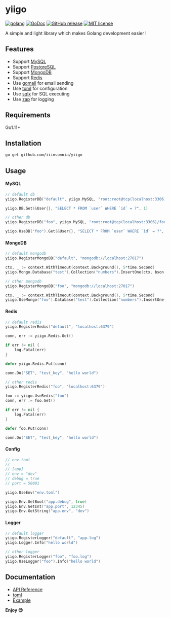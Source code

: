 # yiigo

[![golang](https://img.shields.io/badge/Language-Go-green.svg?style=flat)](https://golang.org)
[![GoDoc](https://godoc.org/github.com/iiinsomnia/yiigo?status.svg)](https://godoc.org/github.com/iiinsomnia/yiigo)
[![GitHub release](https://img.shields.io/github/release/IIInsomnia/yiigo.svg)](https://github.com/iiinsomnia/yiigo/releases/latest)
[![MIT license](http://img.shields.io/badge/license-MIT-brightgreen.svg)](http://opensource.org/licenses/MIT)

A simple and light library which makes Golang development easier !

## Features

- Support [MySQL](https://github.com/go-sql-driver/mysql)
- Support [PostgreSQL](https://github.com/lib/pq)
- Support [MongoDB](https://github.com/mongodb/mongo-go-driver)
- Support [Redis](https://github.com/gomodule/redigo)
- Use [gomail](https://github.com/go-gomail/gomail) for email sending
- Use [toml](https://github.com/pelletier/go-toml) for configuration
- Use [sqlx](https://github.com/jmoiron/sqlx) for SQL executing
- Use [zap](https://github.com/uber-go/zap) for logging
## Requirements

Go1.11+

## Installation

```sh
go get github.com/iiinsomnia/yiigo
```

## Usage

#### MySQL

```go
// default db
yiigo.RegisterDB("default", yiigo.MySQL, "root:root@tcp(localhost:3306)/test")

yiigo.DB.Get(&User{}, "SELECT * FROM `user` WHERE `id` = ?", 1)

// other db
yiigo.RegisterDB("foo", yiigo.MySQL, "root:root@tcp(localhost:3306)/foo")

yiigo.UseDB("foo").Get(&User{}, "SELECT * FROM `user` WHERE `id` = ?", 1)
```

#### MongoDB

```go
// default mongodb
yiigo.RegisterMongoDB("default", "mongodb://localhost:27017")

ctx, _ := context.WithTimeout(context.Background(), 5*time.Second)
yiigo.Mongo.Database("test").Collection("numbers").InsertOne(ctx, bson.M{"name": "pi", "value": 3.14159})

// other mongodb
yiigo.RegisterMongoDB("foo", "mongodb://localhost:27017")

ctx, _ := context.WithTimeout(context.Background(), 5*time.Second)
yiigo.UseMongo("foo").Database("test").Collection("numbers").InsertOne(ctx, bson.M{"name": "pi", "value": 3.14159})
```

#### Redis

```go
// default redis
yiigo.RegisterRedis("default", "localhost:6379")

conn, err := yiigo.Redis.Get()

if err != nil {
	log.Fatal(err)
}

defer yiigo.Redis.Put(conn)

conn.Do("SET", "test_key", "hello world")

// other redis
yiigo.RegisterRedis("foo", "localhost:6379")

foo := yiigo.UseRedis("foo")
conn, err := foo.Get()

if err != nil {
	log.Fatal(err)
}

defer foo.Put(conn)

conn.Do("SET", "test_key", "hello world")
```

#### Config

```go
// env.toml
//
// [app]
// env = "dev"
// debug = true
// port = 50001

yiigo.UseEnv("env.toml")

yiigo.Env.GetBool("app.debug", true)
yiigo.Env.GetInt("app.port", 12345)
yiigo.Env.GetString("app.env", "dev")
```

#### Logger

```go
// default logger
yiigo.RegisterLogger("default", "app.log")
yiigo.Logger.Info("hello world")

// other logger
yiigo.RegisterLogger("foo", "foo.log")
yiigo.UseLogger("foo").Info("hello world")
```

## Documentation

- [API Reference](https://godoc.org/github.com/iiinsomnia/yiigo)
- [toml](https://github.com/toml-lang/toml)
- [Example](https://github.com/iiinsomnia/yiigo-example)

**Enjoy 😊**
